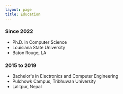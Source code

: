 ```yaml
---
layout: page
title: Education
---
```


### Since 2022
- Ph.D. in Computer Science
- Louisiana State University
- Baton Rouge, LA

### 2015 to 2019
- Bachelor's in Electronics and Computer Engineering
- Pulchowk Campus, Tribhuwan University
- Lalitpur, Nepal